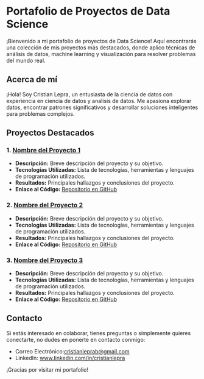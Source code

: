 # Portafolio de Proyectos de Data Science

¡Bienvenido a mi portafolio de proyectos de Data Science! Aquí encontrarás una colección de mis proyectos más destacados, donde aplico técnicas de análisis de datos, machine learning y visualización para resolver problemas del mundo real.

## Acerca de mí

¡Hola! Soy Cristian Lepra, un entusiasta de la ciencia de datos con experiencia en ciencia de datos y analisis de datos. Me apasiona explorar datos, encontrar patrones significativos y desarrollar soluciones inteligentes para problemas complejos.

## Proyectos Destacados

### 1. [Nombre del Proyecto 1](enlace_al_proyecto_1)
  - **Descripción:** Breve descripción del proyecto y su objetivo.
  - **Tecnologías Utilizadas:** Lista de tecnologías, herramientas y lenguajes de programación utilizados.
  - **Resultados:** Principales hallazgos y conclusiones del proyecto.
  - **Enlace al Código:** [Repositorio en GitHub](enlace_al_repositorio)

### 2. [Nombre del Proyecto 2](enlace_al_proyecto_2)
  - **Descripción:** Breve descripción del proyecto y su objetivo.
  - **Tecnologías Utilizadas:** Lista de tecnologías, herramientas y lenguajes de programación utilizados.
  - **Resultados:** Principales hallazgos y conclusiones del proyecto.
  - **Enlace al Código:** [Repositorio en GitHub](enlace_al_repositorio)

### 3. [Nombre del Proyecto 3](enlace_al_proyecto_3)
  - **Descripción:** Breve descripción del proyecto y su objetivo.
  - **Tecnologías Utilizadas:** Lista de tecnologías, herramientas y lenguajes de programación utilizados.
  - **Resultados:** Principales hallazgos y conclusiones del proyecto.
  - **Enlace al Código:** [Repositorio en GitHub](enlace_al_repositorio)

## Contacto

Si estás interesado en colaborar, tienes preguntas o simplemente quieres conectarte, no dudes en ponerte en contacto conmigo:
- Correo Electrónico:cristianleprab@gmail.com
- LinkedIn: www.linkedin.com/in/cristianlepra

¡Gracias por visitar mi portafolio!
